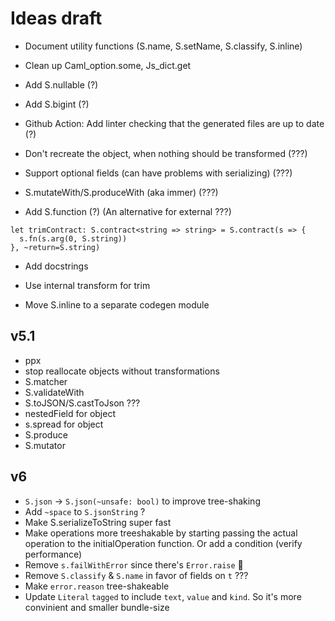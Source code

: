 # Ideas draft

- Document utility functions (S.name, S.setName, S.classify, S.inline)

- Clean up Caml_option.some, Js_dict.get

- Add S.nullable (?)

- Add S.bigint (?)

- Github Action: Add linter checking that the generated files are up to date (?)

- Don't recreate the object, when nothing should be transformed (???)

- Support optional fields (can have problems with serializing) (???)

- S.mutateWith/S.produceWith (aka immer) (???)

- Add S.function (?) (An alternative for external ???)

```
let trimContract: S.contract<string => string> = S.contract(s => {
  s.fn(s.arg(0, S.string))
}, ~return=S.string)
```

- Add docstrings

- Use internal transform for trim

- Move S.inline to a separate codegen module

## v5.1

- ppx
- stop reallocate objects without transformations
- S.matcher
- S.validateWith
- S.toJSON/S.castToJson ???
- nestedField for object
- s.spread for object
- S.produce
- S.mutator

## v6

- `S.json` -> `S.json(~unsafe: bool)` to improve tree-shaking
- Add `~space` to `S.jsonString` ?
- Make S.serializeToString super fast
- Make operations more treeshakable by starting passing the actual operation to the initialOperation function. Or add a condition (verify performance)
- Remove `s.failWithError` since there's `Error.raise` 🤔
- Remove `S.classify` & `S.name` in favor of fields on `t` ???
- Make `error.reason` tree-shakeable
- Update `Literal` `tagged` to include `text`, `value` and `kind`. So it's more convinient and smaller bundle-size
